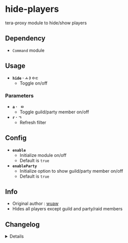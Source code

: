 # hide-players
tera-proxy module to hide/show players

## Dependency
- `Command` module

## Usage
- __`hide` · `ㅗㅑㅇㄷ`__
  - Toggle on/off
### Parameters
- __`a` · ` ㅁ`__
  - Toggle guild/party member on/off
- __`r` · `ㄱ`__
  - Refresh filter

## Config
- __`enable`__
  - Initialize module on/off
  - Default is `true`
- __`enableParty`__
  - Initialize option to show guild/party member on/off
  - Default is `true`

## Info
- Original author : [wuaw](https://github.com/wuaw)
- Hides all players except guild and party/raid members

## Changelog
<details>

    2.06
    - Added auto-update support
    - Updated to latest tera-data definition format
    - Refactored config file
    -- Added `enable`
    -- Added `enableParty`
    2.05
    - Added battleground to blacklist
    - Revised refresh condition for leaving party
    - Revised refresh condition for party length
    - Revised refresh command
    - Added `a` command parameter to toggle guild/party members
    2.04
    - Added zone blacklist for client crash hotfix
    - Added Guardian Legion mission hotfix by [HugeDong69](https://github.com/hugedong69)
    2.03
    - Fixed error which rendered players with no guild
    2.02
    - Updated code and font color
    2.01
    - Updated code aesthetics
    2.00
    - Updated code
    - Added string function
    - Updated to hide all players except guild and party members
    1.31
    - Updated code aesthetics
    1.30
    - Updated code aesthetics
    1.21
    - Added command for Korean keyboard
    1.20
    - Updated code
    - Removed protocol version restriction
    1.10
    - Personalized code aesthetics
    1.00
    - Initial fork

</details>
